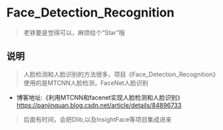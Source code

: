 # Face_Detection_Recognition
> 老铁要是觉得可以，麻烦给个“Star”哦
## 说明
> 人脸检测和人脸识别的方法很多，项目《Face_Detection_Recognition》使用的是MTCNN人脸检测，FaceNet人脸识别
- 博客地址:《利用MTCNN和facenet实现人脸检测和人脸识别》https://panjinquan.blog.csdn.net/article/details/84896733
> 后面有时间，会把Dlib,以及InsightFace等项目集成进来
